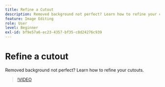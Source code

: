 ```yaml
---
title: Refine a Cutout
description: Removed background not perfect? Learn how to refine your cutouts
feature: Image Editing
role: User
level: Beginner
exl-id: bf9e57a6-ec23-4357-bf35-c8d24276c939
---
```

# Refine a cutout

Removed background not perfect? Learn how to refine your cutouts.

>[!VIDEO](https://video.tv.adobe.com/v/3420221?quality=12&learn=on&hidetitle=true)
